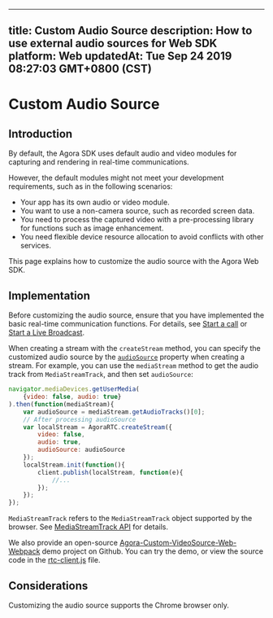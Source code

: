 
---
title: Custom Audio Source
description: How to use external audio sources for Web SDK
platform: Web
updatedAt: Tue Sep 24 2019 08:27:03 GMT+0800 (CST)
---
# Custom Audio Source
## Introduction

By default, the Agora SDK uses default audio and video modules for capturing and rendering in real-time communications. 

However, the default modules might not meet your development requirements, such as in the following scenarios:

- Your app has its own audio or video module.
- You want to use a non-camera source, such as recorded screen data.
- You need to process the captured video with a pre-processing library for functions such as image enhancement.
- You need flexible device resource allocation to avoid conflicts with other services.

This page explains how to customize the audio source with the Agora Web SDK.

## Implementation

Before customizing the audio source, ensure that you have implemented the basic real-time communication functions. For details, see [Start a call](../../en/Voice/start_call_web.md) or [Start a Live Broadcast](../../en/Voice/start_live_web.md).

When creating a stream with the `createStream` method, you can specify the customized audio source by the [`audioSource`](https://docs.agora.io/en/Voice/API%20Reference/web/interfaces/agorartc.streamspec.html#audiosource) property when creating a stream.
For example, you can use the `mediaStream` method to get the audio track from `MediaStreamTrack`, and then set `audioSource`:

```javascript
navigator.mediaDevices.getUserMedia(
    {video: false, audio: true}
).then(function(mediaStream){
    var audioSource = mediaStream.getAudioTracks()[0];
    // After processing audioSource
    var localStream = AgoraRTC.createStream({
        video: false,
        audio: true,
        audioSource: audioSource
    });
    localStream.init(function(){
        client.publish(localStream, function(e){
            //...
        });
    });
});
```

<div class="alert info"><code>MediaStreamTrack</code> refers to the <code>MediaStreamTrack</code> object supported by the browser. See <a href="https://developer.mozilla.org/en-US/docs/Web/API/MediaStreamTrack">MediaStreamTrack API</a> for details.</div>

We also provide an open-source [Agora-Custom-VideoSource-Web-Webpack](https://github.com/AgoraIO/Advanced-Video/tree/master/Custom-Media-Device/Agora-Custom-VideoSource-Web-Webpack) demo project on Github. You can try the demo, or view the source code in the [rtc-client.js](https://github.com/AgoraIO/Advanced-Video/blob/master/Custom-Media-Device/Agora-Custom-VideoSource-Web-Webpack/src/rtc-client.js) file.

## Considerations

Customizing the audio source supports the Chrome browser only.


